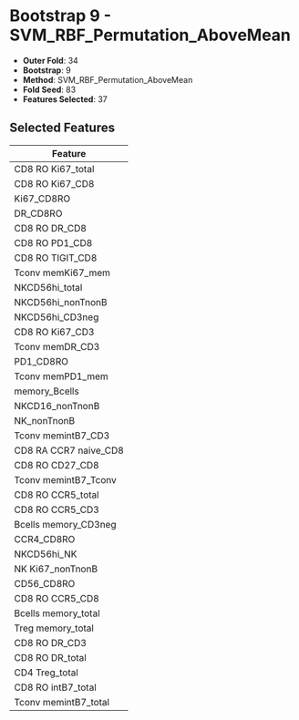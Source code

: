 # Bootstrap 9 - SVM_RBF_Permutation_AboveMean

- **Outer Fold**: 34
- **Bootstrap**: 9
- **Method**: SVM_RBF_Permutation_AboveMean
- **Fold Seed**: 83
- **Features Selected**: 37

## Selected Features

| Feature |
|---------|
| CD8 RO Ki67_total |
| CD8 RO Ki67_CD8 |
| Ki67_CD8RO |
| DR_CD8RO |
| CD8 RO DR_CD8 |
| CD8 RO PD1_CD8 |
| CD8 RO TIGIT_CD8 |
| Tconv memKi67_mem |
| NKCD56hi_total |
| NKCD56hi_nonTnonB |
| NKCD56hi_CD3neg |
| CD8  RO Ki67_CD3 |
| Tconv memDR_CD3 |
| PD1_CD8RO |
| Tconv memPD1_mem |
| memory_Bcells |
| NKCD16_nonTnonB |
| NK_nonTnonB |
| Tconv memintB7_CD3 |
| CD8 RA CCR7 naive_CD8 |
| CD8 RO CD27_CD8 |
| Tconv memintB7_Tconv |
| CD8 RO CCR5_total |
| CD8 RO CCR5_CD3 |
| Bcells memory_CD3neg |
| CCR4_CD8RO |
| NKCD56hi_NK |
| NK Ki67_nonTnonB |
| CD56_CD8RO |
| CD8 RO CCR5_CD8 |
| Bcells memory_total |
| Treg memory_total |
| CD8 RO DR_CD3 |
| CD8 RO DR_total |
| CD4 Treg_total |
| CD8 RO intB7_total |
| Tconv memintB7_total |
